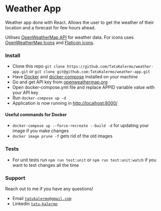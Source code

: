 # Weather App

Weather app done with React. Allows the user to get the weather of their location and a forecast for few hours ahead.

Utilises [OpenWeatherMap API](https://openweathermap.org/) for weather data. For icons uses [OpenWeatherMap Icons](https://openweathermap.org/weather-conditions) and [Flaticon icons](https://www.flaticon.com/).

### Install

- Clone this repo `git clone https://github.com/TatuKalermo/weather-app.git` or `git clone git@github.com:TatuKalermo/weather-app.git`
- Have [Docker](https://docs.docker.com/engine/install/) and [docker-compose](https://docs.docker.com/compose/install/) installed on your machine
- Go and get API key from [openweathermap.org](https://openweathermap.org/)
- Open docker-compose.yml file and replace APPID variable value with your API key
- Run `docker-compose up -d`
- Application is now running in [http://localhost:8000/](http://localhost:8000/)

#### Useful commands for Docker

- `docker-compose up --force-recreate --build -d` for updating your image if you make changes
- `docker image prune -f` gets rid of the old images

### Tests

- For unit tests run `npm run test:unit` or `npm run test:unit:watch` if you want to test changes all the time

### Support

Reach out to me if you have any questions!

- Email [`tatukalermo@gmail.com`](tatukalermo@gmail.com)
- Linkedin [`tatu-kalermo`](https://www.linkedin.com/in/tatu-kalermo-07079912a/)
